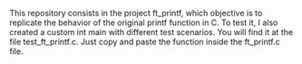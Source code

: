 This repository consists in the project ft_printf, which objective is to replicate the behavior of the original printf function in C.
To test it, I also created a custom int main with different test scenarios. You will find it at the file test_ft_printf.c. Just copy and paste the function inside the ft_printf.c file.

